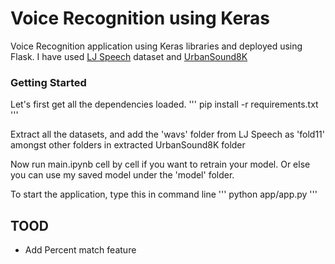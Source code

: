# Voice Recognition using Keras
Voice Recognition application using Keras libraries and deployed using Flask.
I have used [LJ Speech](https://keithito.com/LJ-Speech-Dataset/) dataset and [UrbanSound8K](https://urbansounddataset.weebly.com/urbansound8k.html)

### Getting Started
Let's first get all the dependencies loaded.
'''
pip install -r requirements.txt
'''

Extract all the datasets, and add the 'wavs' folder from LJ Speech as 'fold11' amongst other folders in extracted UrbanSound8K folder

Now run main.ipynb cell by cell if you want to retrain your model. Or else you can use my saved model under the 'model' folder.

To start the application, type this in command line
'''
python app/app.py
'''


## TOOD
* Add Percent match feature
